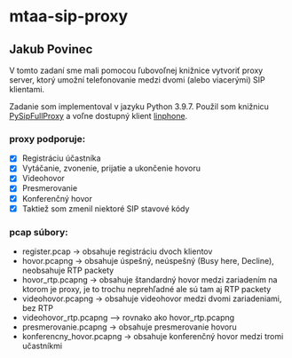 # mtaa-sip-proxy
## Jakub Povinec

V tomto zadaní sme mali pomocou ľubovoľnej knižnice vytvoriť proxy server, ktorý umožní telefonovanie medzi dvomi (alebo viacerými) SIP klientami. 

Zadanie som implementoval v jazyku Python 3.9.7. Použil som knižnicu [PySipFullProxy](https://github.com/tirfil/PySipFullProxy) a voľne dostupný klient [linphone](https://www.linphone.org). 

### proxy podporuje:
- [x] Registráciu účastníka
- [x] Vytáčanie, zvonenie, prijatie a ukončenie hovoru
- [x] Videohovor
- [x] Presmerovanie 
- [x] Konferenčný hovor
- [x] Taktiež som zmenil niektoré SIP stavové kódy

### pcap súbory:
- register.pcap -> obsahuje registráciu dvoch klientov
- hovor.pcapng -> obsahuje úspešný, neúspešný (Busy here, Decline), neobsahuje RTP packety
- hovor_rtp.pcapng -> obsahuje štandardný hovor medzi zariadením na ktorom je proxy, je to trochu neprehľadné ale sú tam aj RTP packety
- videohovor.pcapng -> obsahuje videohovor medzi dvomi zariadeniami, bez RTP
- videohovor_rtp.pcapng –> rovnako ako hovor_rtp.pcapng
- presmerovanie.pcapng -> obsahuje presmerovanie hovoru
- konferencny_hovor.pcapng -> obsahuje konferenčný hovor medzi tromi učastníkmi

